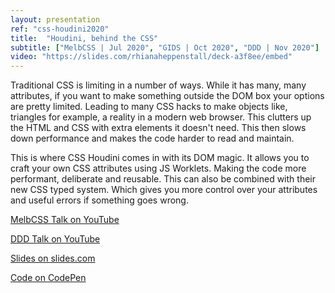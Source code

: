 ```yaml
---
layout: presentation
ref: "css-houdini2020"
title:  "Houdini, behind the CSS"
subtitle: ["MelbCSS | Jul 2020", "GIDS | Oct 2020", "DDD | Nov 2020"]
video: "https://slides.com/rhianaheppenstall/deck-a3f8ee/embed"
---
```


Traditional CSS is limiting in a number of ways. While it has many, many attributes, if you want to make something outside the DOM box your options are pretty limited. Leading to many CSS hacks to make objects like, triangles for example, a reality in a modern web browser. This clutters up the HTML and CSS with extra elements it doesn't need. This then slows down performance and makes the code harder to read and maintain. 

This is where CSS Houdini comes in with its DOM magic. It allows you to craft your own CSS attributes using JS Worklets. Making the code more performant, deliberate and reusable. This can also be combined with their new CSS typed system. Which gives you more control over your attributes and useful errors if something goes wrong.  

[MelbCSS Talk on YouTube](https://www.youtube.com/watch?v=LquUv6SB8Mk&feature=youtu.be&t=2767)

[DDD Talk on YouTube](https://www.youtube.com/watch?v=wCk5QWwFYzs&list=PL-KON16CNxTzxuDP4-qriOvktKdIv9FEy&index=5)

[Slides on slides.com](https://slides.com/rhianaheppenstall/deck-a3f8ee)

[Code on CodePen](https://codepen.io/rhiana-the-selector/project/editor/ZKmgBv)
